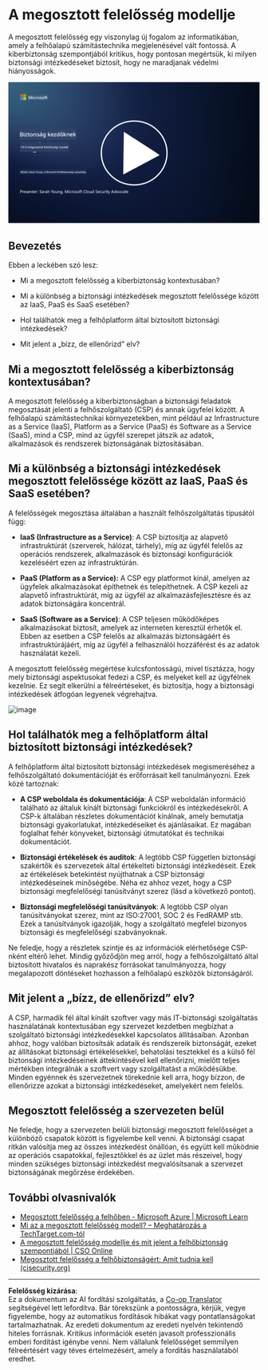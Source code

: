 <!--
CO_OP_TRANSLATOR_METADATA:
{
  "original_hash": "a48db640d80c786b928ca178c414f084",
  "translation_date": "2025-09-03T21:05:47+00:00",
  "source_file": "1.6 Shared responsibility model.md",
  "language_code": "hu"
}
-->
# A megosztott felelősség modellje

A megosztott felelősség egy viszonylag új fogalom az informatikában, amely a felhőalapú számítástechnika megjelenésével vált fontossá. A kiberbiztonság szempontjából kritikus, hogy pontosan megértsük, ki milyen biztonsági intézkedéseket biztosít, hogy ne maradjanak védelmi hiányosságok.

[![Nézd meg a videót](../../translated_images/1-6_placeholder.e5f314ee81b946d2e99745a3aa36e96432cc432ceaf4b20df35aa84d62ce2408.hu.png)](https://learn-video.azurefd.net/vod/player?id=20bf114b-e90d-428e-ae62-81aa9e9a7175)

## Bevezetés

Ebben a leckében szó lesz:

 - Mi a megosztott felelősség a kiberbiztonság kontextusában?
   
 - Mi a különbség a biztonsági intézkedések megosztott felelőssége között
   az IaaS, PaaS és SaaS esetében?

   

 - Hol találhatók meg a felhőplatform által biztosított biztonsági intézkedések?

   
 

 - Mit jelent a „bízz, de ellenőrizd” elv?

## Mi a megosztott felelősség a kiberbiztonság kontextusában?

A megosztott felelősség a kiberbiztonságban a biztonsági feladatok megosztását jelenti a felhőszolgáltató (CSP) és annak ügyfelei között. A felhőalapú számítástechnikai környezetekben, mint például az Infrastructure as a Service (IaaS), Platform as a Service (PaaS) és Software as a Service (SaaS), mind a CSP, mind az ügyfél szerepet játszik az adatok, alkalmazások és rendszerek biztonságának biztosításában.

## Mi a különbség a biztonsági intézkedések megosztott felelőssége között az IaaS, PaaS és SaaS esetében?

A felelősségek megosztása általában a használt felhőszolgáltatás típusától függ:

 - **IaaS (Infrastructure as a Service)**: A CSP biztosítja az alapvető infrastruktúrát (szerverek, hálózat, tárhely), míg az ügyfél felelős az operációs rendszerek, alkalmazások és biztonsági konfigurációk kezeléséért ezen az infrastruktúrán.
   
   
 - **PaaS (Platform as a Service):** A CSP egy platformot kínál, amelyen az ügyfelek alkalmazásokat építhetnek és telepíthetnek. A CSP kezeli az alapvető infrastruktúrát, míg az ügyfél az alkalmazásfejlesztésre és az adatok biztonságára koncentrál.

   

 - **SaaS (Software as a Service)**: A CSP teljesen működőképes alkalmazásokat biztosít, amelyek az interneten keresztül érhetők el. Ebben az esetben a CSP felelős az alkalmazás biztonságáért és infrastruktúrájáért, míg az ügyfél a felhasználói hozzáférést és az adatok használatát kezeli.

A megosztott felelősség megértése kulcsfontosságú, mivel tisztázza, hogy mely biztonsági aspektusokat fedezi a CSP, és melyeket kell az ügyfélnek kezelnie. Ez segít elkerülni a félreértéseket, és biztosítja, hogy a biztonsági intézkedések átfogóan legyenek végrehajtva.

![image](https://github.com/microsoft/Security-101/assets/139931591/7229a633-ec03-44d3-aa74-6c9810f5c47b)

## Hol találhatók meg a felhőplatform által biztosított biztonsági intézkedések?

A felhőplatform által biztosított biztonsági intézkedések megismeréséhez a felhőszolgáltató dokumentációját és erőforrásait kell tanulmányozni. Ezek közé tartoznak:

 - **A CSP weboldala és dokumentációja**: A CSP weboldalán információ található az általuk kínált biztonsági funkciókról és intézkedésekről. A CSP-k általában részletes dokumentációt kínálnak, amely bemutatja biztonsági gyakorlatukat, intézkedéseiket és ajánlásaikat. Ez magában foglalhat fehér könyveket, biztonsági útmutatókat és technikai dokumentációt.
   
 - **Biztonsági értékelések és auditok**: A legtöbb CSP független biztonsági szakértők és szervezetek által értékelteti biztonsági intézkedéseit. Ezek az értékelések betekintést nyújthatnak a CSP biztonsági intézkedéseinek minőségébe. Néha ez ahhoz vezet, hogy a CSP biztonsági megfelelőségi tanúsítványt szerez (lásd a következő pontot).
 - **Biztonsági megfelelőségi tanúsítványok**: A legtöbb CSP olyan tanúsítványokat szerez, mint az ISO:27001, SOC 2 és FedRAMP stb. Ezek a tanúsítványok igazolják, hogy a szolgáltató megfelel bizonyos biztonsági és megfelelőségi szabványoknak.

Ne feledje, hogy a részletek szintje és az információk elérhetősége CSP-nként eltérő lehet. Mindig győződjön meg arról, hogy a felhőszolgáltató által biztosított hivatalos és naprakész forrásokat tanulmányozza, hogy megalapozott döntéseket hozhasson a felhőalapú eszközök biztonságáról.

## Mit jelent a „bízz, de ellenőrizd” elv?

A CSP, harmadik fél által kínált szoftver vagy más IT-biztonsági szolgáltatás használatának kontextusában egy szervezet kezdetben megbízhat a szolgáltató biztonsági intézkedésekkel kapcsolatos állításaiban. Azonban ahhoz, hogy valóban biztosítsák adataik és rendszereik biztonságát, ezeket az állításokat biztonsági értékelésekkel, behatolási tesztekkel és a külső fél biztonsági intézkedéseinek áttekintésével kell ellenőrizni, mielőtt teljes mértékben integrálnák a szoftvert vagy szolgáltatást a működésükbe. Minden egyénnek és szervezetnek törekednie kell arra, hogy bízzon, de ellenőrizze azokat a biztonsági intézkedéseket, amelyekért nem felelős.

## Megosztott felelősség a szervezeten belül
Ne feledje, hogy a szervezeten belüli biztonsági megosztott felelősséget a különböző csapatok között is figyelembe kell venni. A biztonsági csapat ritkán valósítja meg az összes intézkedést önállóan, és együtt kell működnie az operációs csapatokkal, fejlesztőkkel és az üzlet más részeivel, hogy minden szükséges biztonsági intézkedést megvalósítsanak a szervezet biztonságának megőrzése érdekében.

## További olvasnivalók
- [Megosztott felelősség a felhőben - Microsoft Azure | Microsoft Learn](https://learn.microsoft.com/azure/security/fundamentals/shared-responsibility?WT.mc_id=academic-96948-sayoung)
- [Mi az a megosztott felelősség modell? – Meghatározás a TechTarget.com-tól](https://www.techtarget.com/searchcloudcomputing/definition/shared-responsibility-model)
- [A megosztott felelősség modellje és mit jelent a felhőbiztonság szempontjából | CSO Online](https://www.csoonline.com/article/570779/the-shared-responsibility-model-explained-and-what-it-means-for-cloud-security.html)
- [Megosztott felelősség a felhőbiztonságért: Amit tudnia kell (cisecurity.org)](https://www.cisecurity.org/insights/blog/shared-responsibility-cloud-security-what-you-need-to-know)

---

**Felelősség kizárása**:  
Ez a dokumentum az AI fordítási szolgáltatás, a [Co-op Translator](https://github.com/Azure/co-op-translator) segítségével lett lefordítva. Bár törekszünk a pontosságra, kérjük, vegye figyelembe, hogy az automatikus fordítások hibákat vagy pontatlanságokat tartalmazhatnak. Az eredeti dokumentum az eredeti nyelvén tekintendő hiteles forrásnak. Kritikus információk esetén javasolt professzionális emberi fordítást igénybe venni. Nem vállalunk felelősséget semmilyen félreértésért vagy téves értelmezésért, amely a fordítás használatából eredhet.